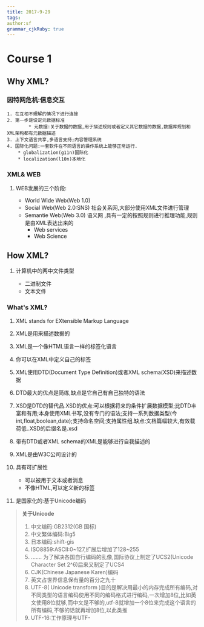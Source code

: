```yaml
---
title: 2017-9-29 
tags: 
author:sf
grammar_cjkRuby: true
---
```

# Course 1
## Why XML?
### 因特网危机:信息交互

	1. 在互相不理解的情况下进行连接
	2. 第一步是设定元数据标准
			* 元数据:关于数据的数据,用于描述规则或者定义其它数据的数据,数据库规划和XML架构都有元数据描述
	3. 上下文语言共享,多语言支持;内容管理系统
	4. 国际化问题:一套软件在不同语言的操作系统上能够正常运行.
		* globalization(g11n)国际化
		* localization(l10n)本地化

### XML& WEB
1. WEB发展的三个阶段:

	*  World Wide Web(Web 1.0)
	*  Social Web(Web 2.0:SNS) 社会关系网,大部分使用XML文件进行管理
	*  Semantie Web(Web 3.0) 语义网 ,具有一定的按照规则进行推理功能,规则是由XML表达出来的
		*  Web services
		*  Web Science

## How XML?
 1. 计算机中的两中文件类型

	* 二进制文件
	* 文本文件 

### What's XML?
1. XML stands for EXtensible Markup Language
1. XML是用来描述数据的
2. XML是一个像HTML语言一样的标签化语言
3. 你可以在XML中定义自己的标签
4. XML使用DTD(Document Type Definition)或者XML schema(XSD)来描述数据
5. DTD最大的优点是简练,缺点是它自己有自己独特的语法
6. XSD是DTD的替代品.XSD的优点:可以根据将来的条件扩展数据模型;比DTD丰富和有用;本身使用XML书写,没有专门的语法;支持一系列数据类型(今int,float,boolean,date);支持命名空间;支持属性组.缺点:文档篇幅较大,有效载荷低..XSD的后缀名是.xsd
5. 带有DTD或者XML schema的XML是能够进行自我描述的
6. XML是由W3C公司设计的
7. 具有可扩展性

	* 可以被用于文本或者消息
	* 不像HTML,可以定义新的标签
8. 是国家化的:基于Unicode编码

> **关于Unicode**
> 1. 中文编码:GB2312(GB 国标)
> 2. 中文繁体编码:Big5
> 3. 日本编码:shift-gis
> 4. ISO8859:ASCII:0~127,扩展后增加了128~255
> 5. .......
> 为了解决各国自行编码的乱像,国际协议上制定了UCS2(Unicode Character Set 2^6)后来又制定了UCS4
> 6. CJK(Chinese Japanese Karen)编码
> 7. 英文占世界信息保有量的百分之九十
> 8. UTF-8( Unicode transform )目的是解决用最小的内存完成所有编码,对不同类型的语言编码使用不同的编码格式进行编码,一次增加8位,比如英文使用8位就够,而中文是不够的,utf-8就增加一个8位来完成这个语言的所有编码,不够的话就再增加8位,以此类推
> 9. UTF-16:工作原理与UTF-